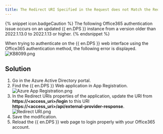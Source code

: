 ```yaml
---
title: The Redirect URI Specified in the Request does not Match the Redirect URIs Configured for the Application
---
```

{% snippet icon.badgeCaution %}
The following Office365 authentication issue occurs on an updated {{ en.DPS }} instance from a version older than 2022.1.13.0 to 2022.1.13 or higher.
{% endsnippet %}

When trying to authenticate on the {{ en.DPS }} web interface using the Office365 authentication method, the following error is displayed.  
![KB8099.png](/img/en/kb/KB8099.png)

## Solution

1. Go in the Azure Active Directory portal.
1. Find the {{ en.DPS }} Web application in App Registration.  
![Azure App Registration.png](/img/en/kb/kb8100.png)
1. In the Redirect URIs properties of the application, update the URI from **https://<access_uri>/login** to this URI **https://<access_uri>/api/external-provider-response**.  
![Redirect URI.png](/img/en/kb/kb8101.png)
1. Save the modification.
1. Reload the {{ en.DPS }} web page to login properly with your Office365 account.
